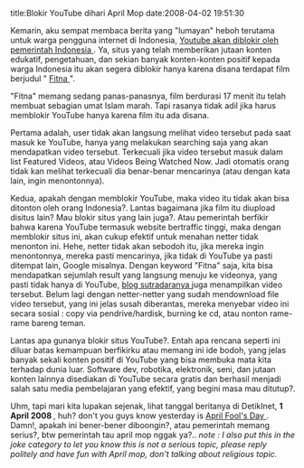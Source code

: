 title:Blokir YouTube dihari April Mop
date:2008-04-02 19:51:30

Kemarin, aku sempat membaca berita yang "lumayan" heboh terutama untuk warga pengguna internet di Indonesia,
<a href="http://www.detikinet.com/index.php/detik.read/tahun/2008/bulan/04/tgl/01/time/154003/idnews/916672/idkanal/399">
 Youtube akan diblokir oleh pemerintah Indonesia
</a>
. Ya, situs yang telah memberikan jutaan konten edukatif, pengetahuan, dan sekian banyak konten-konten positif kepada warga Indonesia itu akan segera diblokir hanya karena disana terdapat film berjudul "
<a href="http://en.wikipedia.org/wiki/Fitna_%28film%29">
 Fitna
</a>
".

"Fitna" memang sedang panas-panasnya, film berdurasi 17 menit itu telah membuat sebagian umat Islam marah. Tapi rasanya tidak adil jika harus memblokir YouTube hanya karena film itu ada disana.

Pertama adalah, user tidak akan langsung melihat video tersebut pada saat masuk ke YouTube, hanya yang melakukan searching saja yang akan mendapatkan video tersebut. Terkecuali jika video tersebut masuk dalam list Featured Videos, atau Videos Being Watched Now. Jadi otomatis orang tidak kan melihat terkecuali dia benar-benar mencarinya (atau dengan kata lain, ingin menontonnya).

Kedua, apakah dengan memblokir YouTube, maka video itu tidak akan bisa ditonton oleh orang Indonesia?. Lantas bagaimana jika film itu diupload disitus lain? Mau blokir situs yang lain juga?. Atau pemerintah berfikir bahwa karena YouTube termasuk website bertraffic tinggi, maka dengan memblokir situs ini, akan cukup efektif untuk menahan netter tidak menonton ini. Hehe, netter tidak akan sebodoh itu, jika mereka ingin menontonnya, mereka pasti mencarinya, jika tidak di YouTube ya pasti ditempat lain, Google misalnya. Dengan keyword "Fitna" saja, kita bisa mendapatkan sejumlah result yang langsung menuju ke videonya, yang pasti tidak hanya di YouTube,
<a href="http://fitna-themovie.blogspot.com/">
 blog sutradaranya
</a>
juga menampilkan video tersebut. Belum lagi dengan netter-netter yang sudah mendownload file video tersebut, yang ini jelas susah diberantas, mereka menyebar video ini secara sosial : copy via pendrive/hardisk, burning ke cd, atau nonton rame-rame bareng teman.

Lantas apa gunanya blokir situs YouTube?. Entah apa rencana seperti ini diluar batas kemampuan berfikirku atau memang ini ide bodoh, yang jelas banyak sekali konten positif di YouTube yang bisa membuka mata kita terhadap dunia luar. Software dev, robotika, elektronik, seni, dan jutaan konten lainnya disediakan di YouTube secara gratis dan berhasil menjadi salah satu media pembelajaran yang efektif, yang begini masa mau ditutup?.

Uhm, tapi mari kita lupakan sejenak, lihat tanggal beritanya di DetikInet,
<b>
 1 April 2008
</b>
, huh? don't you guys know yesterday is
<a href="http://en.wikipedia.org/wiki/April_Fools'_Day">
 April Fool's Day
</a>
. Damn!, apakah ini bener-bener diboongin?, atau pemerintah memang serius?, btw pemerintah tau april mop nggak ya?..
<i>
 note : I also put this in the joke category to let you know this is not a serious topic, please reply politely and have fun with April mop, don't talking about religious topic.
</i>
